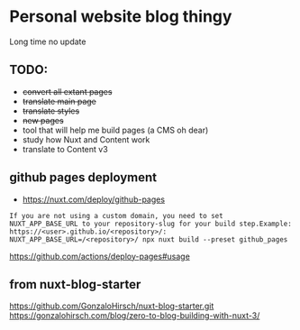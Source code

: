 # Personal website blog thingy

Long time no update


## TODO:

- ~~convert all extant pages~~
- ~~translate main page~~
- ~~translate styles~~
- ~~new pages~~
- tool that will help me build pages (a CMS oh dear)
- study how Nuxt and Content work
- translate to Content v3

## github pages deployment

- https://nuxt.com/deploy/github-pages

```
If you are not using a custom domain, you need to set NUXT_APP_BASE_URL to your repository-slug for your build step.Example: https://<user>.github.io/<repository>/: NUXT_APP_BASE_URL=/<repository>/ npx nuxt build --preset github_pages
```

https://github.com/actions/deploy-pages#usage




## from nuxt-blog-starter

<https://github.com/GonzaloHirsch/nuxt-blog-starter.git>
<https://gonzalohirsch.com/blog/zero-to-blog-building-with-nuxt-3/>